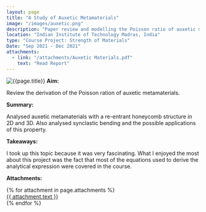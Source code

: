 ```yaml
---
layout: page
title: "A Study of Auxetic Metamaterials"
image: "/images/auxetic.png"
description: "Paper review and modelling the Poisson ratio of auxetic metamaterials."
location: "Indian Institute of Technology Madras, India"
type: "Course Project: Strength of Materials"
Date: "Sep 2021 - Dec 2021"
attachments:
  - link: "/attachments/Auxetic Materials.pdf"
    text: "Read Report"
---
```

![{{page.title}}]({{page.image}})
**Aim:** 

Review the derivation of the Poisson ration of auxetic metamaterials.

**Summary:**

Analysed auxetic metamaterials with a re-entrant honeycomb structure in 2D and 3D. Also analysed synclastic bending and the possible applications of this property.

**Takeaways:**

I took up this topic because it was very fascinating. What I enjoyed the most about this project was the fact that most of the equations used to derive the analytical expression were covered in the course.

**Attachments:**


<script src="https://cdnjs.cloudflare.com/ajax/libs/pdf.js/2.16.105/pdf.min.js"></script>

<div class="pdf-thumbnail-container">
  {% for attachment in page.attachments %}
    <a href="{{ attachment.link }}" target="_blank">
    <div class="pdf-thumbnail-wrapper">
      <canvas class="pdf-thumbnail" data-url="{{ attachment.link }}"></canvas>
      {{ attachment.text }}
    </div>
    </a>
  {% endfor %}
</div>

<script>
  document.addEventListener("DOMContentLoaded", function () {
    document.querySelectorAll(".pdf-thumbnail").forEach((canvas) => {
      const url = canvas.getAttribute("data-url");

      pdfjsLib.getDocument(url).promise.then(pdf => {
        return pdf.getPage(1);
      }).then(page => {
        const desiredWidth = 200; // Adjust this to control thumbnail width
        const viewport = page.getViewport({ scale: 1 }); // Default scale (1) to get original width

        const scale = desiredWidth / viewport.width; // Calculate scale based on desired width
        const scaledViewport = page.getViewport({ scale });

        const context = canvas.getContext("2d");

        // Set canvas size to match the scaled page
        canvas.width = scaledViewport.width;
        canvas.height = scaledViewport.height;

        const renderContext = {
          canvasContext: context,
          viewport: scaledViewport
        };

        return page.render(renderContext).promise;
      });

      canvas.addEventListener("click", () => {
        window.open(url, "_blank");
      });
    });
  });
</script>
